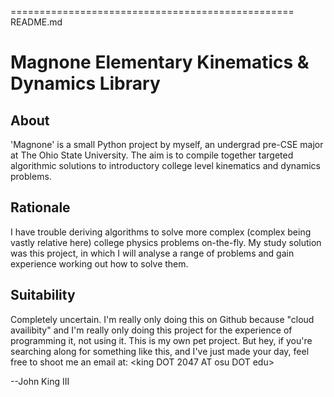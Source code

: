 =================================================
README.md

Magnone Elementary Kinematics & Dynamics Library
=================================================

About
-----

'Magnone' is a small Python project by myself, an undergrad pre-CSE major at The Ohio State University.
The aim is to compile together targeted algorithmic solutions to introductory college level kinematics and dynamics 
problems.

Rationale
---------

I have trouble deriving algorithms to solve more complex (complex being vastly relative here) 
college physics problems on-the-fly. My study solution was this project, in which I will analyse a range of problems
and gain experience working out how to solve them.

Suitability
-----------

Completely uncertain. I'm really only doing this on Github because "cloud availibity" and I'm really only doing this 
project for the experience of programming it, not using it. This is my own pet project. But hey, if you're searching along
for something like this, and I've just made your day, feel free to shoot me an email at: <king DOT 2047 AT osu DOT edu>

--John King III
